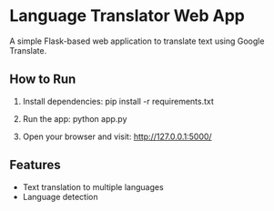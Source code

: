 # Language Translator Web App

A simple Flask-based web application to translate text using Google Translate.

## How to Run

1. Install dependencies:
pip install -r requirements.txt


2. Run the app:
python app.py


3. Open your browser and visit:
http://127.0.0.1:5000/


## Features

- Text translation to multiple languages
- Language detection
